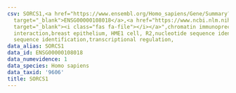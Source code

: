 ```yaml
---
csv: SORCS1,<a href="https://www.ensembl.org/Homo_sapiens/Gene/Summary?db=core;g=ENSG00000108018"
  target="_blank">ENSG00000108018</a>,<a href="https://www.ncbi.nlm.nih.gov/pubmed/22863008"
  target="_blank"><i class="fas fa-file"></i></a>",chromatin immunoprecipitation assay,direct
  interaction,breast epithelium, HME1 cell, R2,nucleotide sequence identification,nucleotide
  sequence identification,transcriptional regulation,
data_alias: SORCS1
data_id: ENSG00000108018
data_numevidence: 1
data_species: Homo sapiens
data_taxid: '9606'
title: SORCS1
---
```

